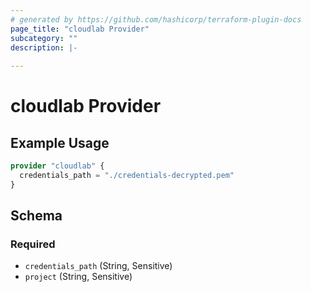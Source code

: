 ```yaml
---
# generated by https://github.com/hashicorp/terraform-plugin-docs
page_title: "cloudlab Provider"
subcategory: ""
description: |-
  
---
```


# cloudlab Provider



## Example Usage

```terraform
provider "cloudlab" {
  credentials_path = "./credentials-decrypted.pem"
}
```

<!-- schema generated by tfplugindocs -->
## Schema

### Required

- `credentials_path` (String, Sensitive)
- `project` (String, Sensitive)

